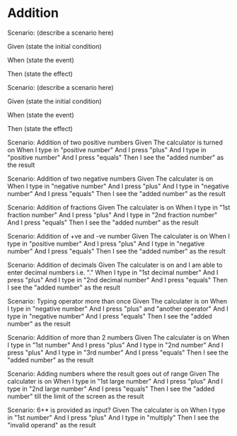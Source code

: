 # Addition

Scenario: (describe a scenario here)
  
  Given (state the initial condition)

  When (state the event)
  
  Then (state the effect)

Scenario: (describe a scenario here)
  
  Given (state the initial condition)
  
  When (state the event)
  
  Then (state the effect)
  
  
Scenario: Addition of two positive numbers
Given The calculator is turned on
When I type in "positive number"
And I press "plus"
And I type in "positive number"
And I press "equals"
Then I see the "added number" as the result

Scenario: Addition of two negative numbers
Given The calculater is on
When I type in "negative number"
And I press "plus"
And I type in "negative number"
And I press "equals"
Then I see the "added number" as the result

Scenario: Addition of fractions
Given The calculater is on
When I type in "1st fraction number"
And I press "plus"
And I type in "2nd fraction number"
And I press "equals"
Then I see the "added number" as the result

Scenario: Addition of +ve and -ve number
Given The calculater is on
When I type in "positive number"
And I press "plus"
And I type in "negative number"
And I press "equals"
Then I see the "added number" as the result

Scenario: Addition of decimals
Given The calculater is on and I am able to enter decimal numbers i.e. "."
When I type in "1st decimal number"
And I press "plus"
And I type in "2nd decimal number"
And I press "equals"
Then I see the "added number" as the result

Scenario: Typing operator more than once
Given The calculater is on
When I type in "negative number"
And I press "plus" and "another operator"
And I type in "negative number"
And I press "equals"
Then I see the "added number" as the result
                          
Scenario: Addition of more than 2 numbers
Given The calculater is on
When I type in "1st number"
And I press "plus" 
And I type in "2nd number"
And I press "plus" 
And I type in "3rd number"
And I press "equals"
Then I see the "added number" as the result


Scenario: Adding numbers where the result goes out of range
Given The calculater is on
When I type in "1st large number"
And I press "plus" 
And I type in "2nd large  number"
And I press "equals"
Then I see the "added number" till the limit of the screen as the result
                          

Scenario: 6+* is provided as input?
Given The calculater is on
When I type in "1st number"
And I press "plus" 
And I type in "multiply"
Then I see the "invalid operand"  as the result

